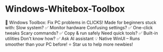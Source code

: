# Windows-Whitebox-Toolbox
🧰 Windows Toolbox: Fix PC problems in CLICKS! Made for beginners stuck with:  Slow system? ✅ Monitor hardware  Confusing settings? ✅ One-click tweaks  Scary commands? ✅ Copy &amp; run safely  Need quick tools? ✅ Built-in utilities  Don't know how? ✅ Ask AI assistant  💡 Native WinUI – Runs smoother than your PC before! ⭐ Star us to help more newbies!
